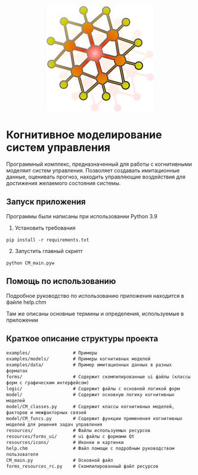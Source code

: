 <p align="center"><img src="resources/icons/main.svg"></p>

# Когнитивное моделирование систем управления

Программный комплекс, предназначенный для работы с когнитивными моделяит систем управления. Позволяет создавать имитационные данные, оценивать прогноз, находить управляющие воздействия для достижения желаемого состояния системы.

## Запуск приложения
Программы были написаны при использовании Python 3.9
1. Установить требования

`pip install -r requirements.txt`

2. Запустить главный скрипт

`python CM_main.pyw`

## Помощь по использованию
Подробное руководство по использованию приложения находится в файле help.chm

Там же описаны основные термины и определения, используемые в приложении

## Краткое описание структуры проекта
```
examples/                # Примеры
examples/models/         # Примеры когнитивных моделей
examples/data/           # Пример имитационных данных в разных форматах
forms/                   # Содержит скомпилированные ui файлы (классы форм с графическим интерфейсом)
logic/                   # Содержит файлы с основной логикой форм
model/                   # Содержит основную логику когнитивных моделей
model/CM_classes.py      # Содержит классы когнитивных моделей, факторов и межфакторных связей
model/CM_funcs.py        # Содержит функции применения когнитивных моделей для решения задач управления
resources/               # Файлы используемых ресурсов
resources/forms_ui/      # ui файлы с формами Qt
resources/icons/         # Иконки и картинки
help.chm                 # Файл помощи с подробным руководством пользователя 
CM_main.py               # Основной файл
forms_resources_rc.py    # Скомпилированный файл ресурсов
```

